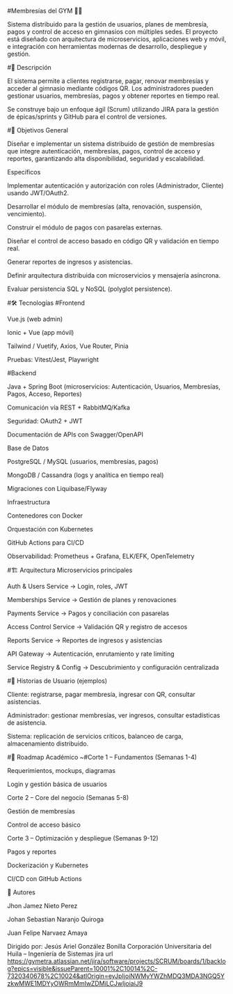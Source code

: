 #Membresías del GYM 🏋️‍♂️

Sistema distribuido para la gestión de usuarios, planes de membresía, pagos y control de acceso en gimnasios con múltiples sedes.
El proyecto está diseñado con arquitectura de microservicios, aplicaciones web y móvil, e integración con herramientas modernas de desarrollo, despliegue y gestión.

#📌 Descripción

El sistema permite a clientes registrarse, pagar, renovar membresías y acceder al gimnasio mediante códigos QR.
Los administradores pueden gestionar usuarios, membresías, pagos y obtener reportes en tiempo real.

Se construye bajo un enfoque ágil (Scrum) utilizando JIRA para la gestión de épicas/sprints y GitHub para el control de versiones.

#🎯 Objetivos
General

Diseñar e implementar un sistema distribuido de gestión de membresías que integre autenticación, membresías, pagos, control de acceso y reportes, garantizando alta disponibilidad, seguridad y escalabilidad.

Específicos

Implementar autenticación y autorización con roles (Administrador, Cliente) usando JWT/OAuth2.

Desarrollar el módulo de membresías (alta, renovación, suspensión, vencimiento).

Construir el módulo de pagos con pasarelas externas.

Diseñar el control de acceso basado en código QR y validación en tiempo real.

Generar reportes de ingresos y asistencias.

Definir arquitectura distribuida con microservicios y mensajería asíncrona.

Evaluar persistencia SQL y NoSQL (polyglot persistence).

#🛠️ Tecnologías
   #Frontend

Vue.js (web admin)

Ionic + Vue (app móvil)

Tailwind / Vuetify, Axios, Vue Router, Pinia

Pruebas: Vitest/Jest, Playwright

#Backend

Java + Spring Boot (microservicios: Autenticación, Usuarios, Membresías, Pagos, Acceso, Reportes)

Comunicación vía REST + RabbitMQ/Kafka

Seguridad: OAuth2 + JWT

Documentación de APIs con Swagger/OpenAPI

Base de Datos

PostgreSQL / MySQL (usuarios, membresías, pagos)

MongoDB / Cassandra (logs y analítica en tiempo real)

Migraciones con Liquibase/Flyway

Infraestructura

Contenedores con Docker

Orquestación con Kubernetes

GitHub Actions para CI/CD

Observabilidad: Prometheus + Grafana, ELK/EFK, OpenTelemetry

#🏗️ Arquitectura
Microservicios principales

Auth & Users Service → Login, roles, JWT

Memberships Service → Gestión de planes y renovaciones

Payments Service → Pagos y conciliación con pasarelas

Access Control Service → Validación QR y registro de accesos

Reports Service → Reportes de ingresos y asistencias

API Gateway → Autenticación, enrutamiento y rate limiting

Service Registry & Config → Descubrimiento y configuración centralizada

#📲 Historias de Usuario (ejemplos)

Cliente: registrarse, pagar membresía, ingresar con QR, consultar asistencias.

Administrador: gestionar membresías, ver ingresos, consultar estadísticas de asistencia.

Sistema: replicación de servicios críticos, balanceo de carga, almacenamiento distribuido.

#📅 Roadmap Académico
~#Corte 1 – Fundamentos (Semanas 1-4)

Requerimientos, mockups, diagramas

Login y gestión básica de usuarios

Corte 2 – Core del negocio (Semanas 5-8)

Gestión de membresías

Control de acceso básico

Corte 3 – Optimización y despliegue (Semanas 9-12)

Pagos y reportes

Dockerización y Kubernetes

CI/CD con GitHub Actions

👥 Autores

Jhon Jamez Nieto Perez

Johan Sebastian Naranjo Quiroga

Juan Felipe Narvaez Amaya

Dirigido por: Jesús Ariel González Bonilla
Corporación Universitaria del Huila – Ingeniería de Sistemas
jira url https://gymetra.atlassian.net/jira/software/projects/SCRUM/boards/1/backlog?epics=visible&issueParent=10001%2C10014%2C-7320340678%2C10024&atlOrigin=eyJpIjoiNWMyYWZhMDQ3MDA3NGQ5YzkwMWE1MDYyOWRmMmIwZDMiLCJwIjoiaiJ9
